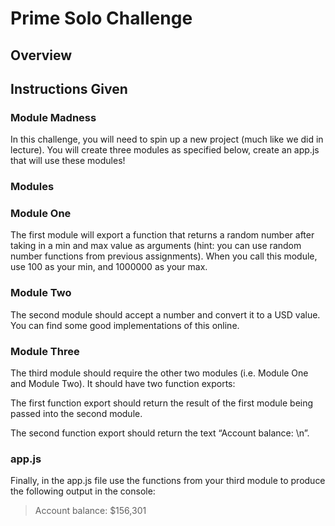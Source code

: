 # Prime Solo Challenge #
## Overview

## Instructions Given
### Module Madness
In this challenge, you will need to spin up a new project (much like we did in lecture). You will create three modules as specified below, create an app.js that will use these modules!

### Modules
### Module One
The first module will export a function that returns a random number after taking in a min and max value as arguments (hint: you can use random number functions from previous assignments). When you call this module, use 100 as your min, and 1000000 as your max.

### Module Two
The second module should accept a number and convert it to a USD value. You can find some good implementations of this online.

### Module Three
The third module should require the other two modules (i.e. Module One and Module Two). It should have two function exports:

The first function export should return the result of the first module being passed into the second module.

The second function export should return the text “Account balance: \n”.

### app.js
Finally, in the app.js file use the functions from your third module to produce the following output in the console:

> Account balance:
> $156,301
